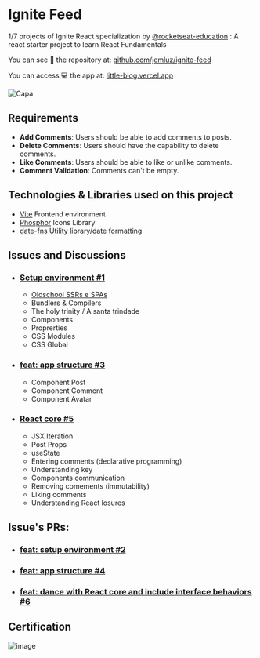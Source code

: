 # Ignite Feed
1/7 projects of Ignite React specialization by [@rocketseat-education](https://github.com/rocketseat-education) : A react starter project to learn React Fundamentals

You can see 👀 the repository at: [github.com/jemluz/ignite-feed](https://github.com/jemluz/ignite-feed)

You can access 💻 the app at: [little-blog.vercel.app](https://little-blog.vercel.app/)

![Capa](https://user-images.githubusercontent.com/23065460/209886667-e165af23-72a2-40df-a4f2-092d7ddeccf9.png)

## Requirements
- **Add Comments**: Users should be able to add comments to posts.
- **Delete Comments**: Users should have the capability to delete comments.
- **Like Comments**: Users should be able to like or unlike comments.
- **Comment Validation**: Comments can't be empty.

## Technologies & Libraries used on this project
- [Vite](https://vitejs.dev/) Frontend environment
- [Phosphor](https://phosphoricons.com/) Icons Library
- [date-fns](https://date-fns.org/) Utility library/date formatting

## Issues and Discussions

- ### [Setup environment #1](https://github.com/jemluz/little-blog/issues/1)
  - [Oldschool SSRs e SPAs](https://github.com/jemluz/react-specialization/blob/main/lvl%201%20-%20Reactjs%20Fundamentals/Oldschool%20SSRs%20and%20SPAs.md)
  - Bundlers & Compilers
  - The holy trinity / A santa trindade
  - Components
  - Proprerties
  - CSS Modules
  - CSS Global

- ### [feat: app structure #3](https://github.com/jemluz/little-blog/issues/3)
  - Component Post
  - Component Comment
  - Component Avatar
  
- ### [React core #5](https://github.com/jemluz/little-blog/issues/5)
  - JSX Iteration
  - Post Props
  - useState
  - Entering comments (declarative programming)
  - Understanding key
  - Components communication
  - Removing comements (immutability)
  - Liking comments
  - Understanding React losures


## Issue's PRs: 
- ### [feat: setup environment #2](https://github.com/jemluz/little-blog/pull/2)
- ### [feat: app structure #4](https://github.com/jemluz/little-blog/pull/4)
- ### [feat: dance with React core and include interface behaviors #6](https://github.com/jemluz/little-blog/pull/6)

## Certification
![image](https://github.com/user-attachments/assets/af102957-a36d-4e55-ac82-69628886272c)
